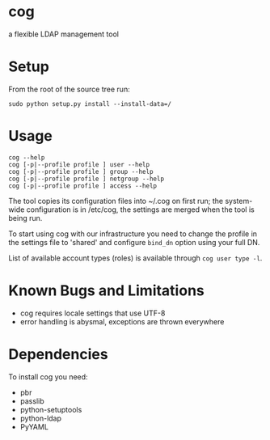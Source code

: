 cog
===

a flexible LDAP management tool

# Setup #

From the root of the source tree run:

    sudo python setup.py install --install-data=/

# Usage #


    cog --help
    cog [-p|--profile profile ] user --help
    cog [-p|--profile profile ] group --help
    cog [-p|--profile profile ] netgroup --help
    cog [-p|--profile profile ] access --help

The tool copies its configuration files into ~/.cog on first run; the
system-wide configuration is in /etc/cog, the settings are merged when
the tool is being run.

To start using cog with our infrastructure you need to change the
profile in the settings file to 'shared' and configure `bind_dn` option
using your full DN.

List of available account types (roles) is available through `cog user
type -l`.

# Known Bugs and Limitations #
* cog requires locale settings that use UTF-8
* error handling is abysmal, exceptions are thrown everywhere

# Dependencies #

To install cog you need:

* pbr
* passlib
* python-setuptools
* python-ldap
* PyYAML

